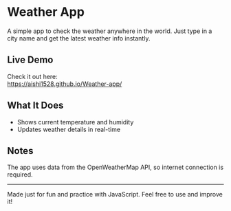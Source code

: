 # Weather App

A simple app to check the weather anywhere in the world. Just type in a city name and get the latest weather info instantly.

## Live Demo

Check it out here:  
https://aishi1528.github.io/Weather-app/

## What It Does

- Shows current temperature and humidity 
- Updates weather details in real-time  


## Notes

The app uses data from the OpenWeatherMap API, so internet connection is required.

---

Made just for fun and practice with JavaScript. Feel free to use and improve it!

